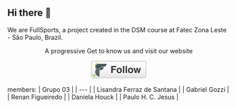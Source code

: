 ## Hi there 👋 
<!-- <img src="https://raw.githubusercontent.com/fullSports/Sig3_components/main/public/icone.png" width="20"> -->
We are FullSports, a project created in the DSM course at Fatec Zona Leste - São Paulo, Brazil. 
<!-- Get to know us and visit our website https://www.fullsports.dev.br -->

  <p align="center">A progressive Get to know us and visit our website</p>
    <p align="center">
  <a href="https://www.fullsports.dev.br" target="_blank">
  <img src ="../acess.svg">
  </a>
</p>

members:
| Grupo 03 |
| --- |
| Lisandra Ferraz de Santana |
| Gabriel Gozzi |
| Renan Figueiredo |
| Daniela Houck |
| Paulo H. C. Jesus |
